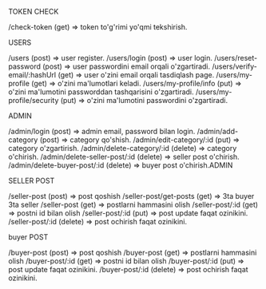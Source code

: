 TOKEN CHECK

/check-token                      (get) => token to'g'rimi yo'qmi tekshirish.

USERS

/users                            (post) => user register.
/users/login                      (post) => user login.
/users/reset-password             (post) => user passwordini email orqali o'zgartiradi.
/users/verify-email/:hashUrl      (get) => user o'zini email orqali tasdiqlash page.
/users/my-profile                 (get) => o'zini ma'lumotlari keladi.
/users/my-profile/info            (put) => o'zini ma'lumotini passworddan tashqarisini o'zgartiradi.
/users/my-profile/security        (put) => o'zini ma'lumotini passwordini o'zgartiradi.

ADMIN

/admin/login                      (post) => admin email, password bilan login.
/admin/add-category               (post) => category qo'shish.
/admin/edit-category/:id          (put) => category o'zgartirish.
/admin/delete-category/:id        (delete) => category o'chirish.
/admin/delete-seller-post/:id     (delete) => seller post o'chirish.
/admin/delete-buyer-post/:id      (delete) => buyer post o'chirish.ADMIN

SELLER POST

/seller-post                      (post) => post qoshish
/seller-post/get-posts            (get) => 3ta buyer 3ta seller
/seller-post                      (get) => postlarni hammasini olish
/seller-post/:id                  (get) => postni id bilan olish
/seller-post/:id                  (put) => post update faqat ozinikini.
/seller-post/:id                  (delete) => post ochirish faqat ozinikini.

buyer POST

/buyer-post                       (post) => post qoshish
/buyer-post                       (get) => postlarni hammasini olish
/buyer-post/:id                   (get) => postni id bilan olish
/buyer-post/:id                   (put) => post update faqat ozinikini.
/buyer-post/:id                   (delete) => post ochirish faqat ozinikini.
